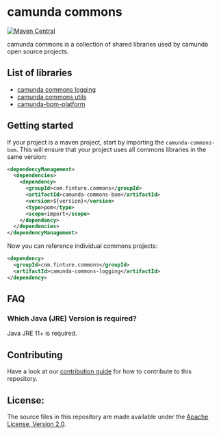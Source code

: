 # camunda commons

[![Maven Central](https://maven-badges.herokuapp.com/maven-central/com.finture.commons/camunda-commons-bom/badge.svg)](https://maven-badges.herokuapp.com/maven-central/com.finture.commons/camunda-commons-bom)


camunda commons is a collection of shared libraries used by camunda open source projects.

## List of libraries

* [camunda commons logging][logging]
* [camunda commons utils][utils]
* [camunda-bpm-platform][typed-values]


## Getting started

If your project is a maven project, start by importing the `camunda-commons-bom`.
This will ensure that your project uses all commons libraries in the same version:

```xml
<dependencyManagement>
  <dependencies>
    <dependency>
      <groupId>com.finture.commons</groupId>
      <artifactId>camunda-commons-bom</artifactId>
      <version>${version}</version>
      <type>pom</type>
      <scope>import</scope>
    </dependency>
  </dependencies>
</dependencyManagement>
```

Now you can reference individual commons projects:

```xml
<dependency>
  <groupId>com.finture.commons</groupId>
  <artifactId>camunda-commons-logging</artifactId>
</dependency>
```

## FAQ

### Which Java (JRE) Version is required?

Java JRE 11+ is required.

## Contributing

Have a look at our [contribution guide](https://github.com/camunda/camunda-bpm-platform/blob/master/CONTRIBUTING.md) for how to contribute to this repository.


## License:

The source files in this repository are made available under the <a href="LICENSE">Apache License, Version 2.0</a>.

[logging]: logging/
[utils]: utils/
[typed-values]: typed-values/

